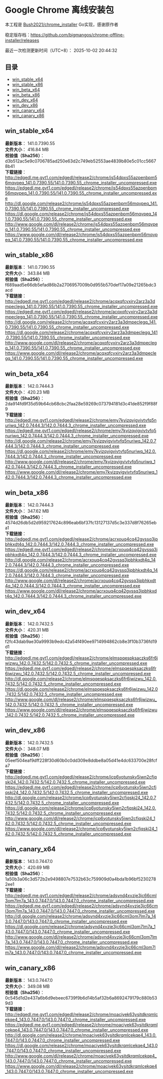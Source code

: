 # Google Chrome 离线安装包
本工程是 [Bush2021/chrome_installer](https://github.com/Bush2021/chrome_installer) Go实现，感谢原作者

稳定版存档：<https://github.com/bigmangos/chrome-offline-installer/releases>

最近一次检测更新时间（UTC+8）：
2025-10-02 20:44:32

## 目录
* [win_stable_x64](https://github.com/bigmangos/chrome-offline-installer?tab=readme-ov-file#win_stable_x64)
* [win_stable_x86](https://github.com/bigmangos/chrome-offline-installer?tab=readme-ov-file#win_stable_x86)
* [win_beta_x64](https://github.com/bigmangos/chrome-offline-installer?tab=readme-ov-file#win_beta_x64)
* [win_beta_x86](https://github.com/bigmangos/chrome-offline-installer?tab=readme-ov-file#win_beta_x86)
* [win_dev_x64](https://github.com/bigmangos/chrome-offline-installer?tab=readme-ov-file#win_dev_x64)
* [win_dev_x86](https://github.com/bigmangos/chrome-offline-installer?tab=readme-ov-file#win_dev_x86)
* [win_canary_x64](https://github.com/bigmangos/chrome-offline-installer?tab=readme-ov-file#win_canary_x64)
* [win_canary_x86](https://github.com/bigmangos/chrome-offline-installer?tab=readme-ov-file#win_canary_x86)

## win_stable_x64
**最新版本**： 141.0.7390.55  
**文件大小**： 416.84 MB  
**校验值（Sha256）**： d3b512ac5e9c0706785ad250e63d2c749eb52553ae4839b80e5c01cc56678b41  
**下载链接**：
http://edgedl.me.gvt1.com/edgedl/release2/chrome/js54dpxs55azpenbpm56mqvpeq_141.0.7390.55/141.0.7390.55_chrome_installer_uncompressed.exe
https://edgedl.me.gvt1.com/edgedl/release2/chrome/js54dpxs55azpenbpm56mqvpeq_141.0.7390.55/141.0.7390.55_chrome_installer_uncompressed.exe
http://dl.google.com/release2/chrome/js54dpxs55azpenbpm56mqvpeq_141.0.7390.55/141.0.7390.55_chrome_installer_uncompressed.exe
https://dl.google.com/release2/chrome/js54dpxs55azpenbpm56mqvpeq_141.0.7390.55/141.0.7390.55_chrome_installer_uncompressed.exe
http://www.google.com/dl/release2/chrome/js54dpxs55azpenbpm56mqvpeq_141.0.7390.55/141.0.7390.55_chrome_installer_uncompressed.exe
https://www.google.com/dl/release2/chrome/js54dpxs55azpenbpm56mqvpeq_141.0.7390.55/141.0.7390.55_chrome_installer_uncompressed.exe
## win_stable_x86
**最新版本**： 141.0.7390.55  
**文件大小**： 343.84 MB  
**校验值（Sha256）**： f689aad5e66db5efad86b2a2706957009b0d955b570def17a09e21265bdc3acd  
**下载链接**：
http://edgedl.me.gvt1.com/edgedl/release2/chrome/acqxqfcyxirv2arz3a3dmpeclegq_141.0.7390.55/141.0.7390.55_chrome_installer_uncompressed.exe
https://edgedl.me.gvt1.com/edgedl/release2/chrome/acqxqfcyxirv2arz3a3dmpeclegq_141.0.7390.55/141.0.7390.55_chrome_installer_uncompressed.exe
http://dl.google.com/release2/chrome/acqxqfcyxirv2arz3a3dmpeclegq_141.0.7390.55/141.0.7390.55_chrome_installer_uncompressed.exe
https://dl.google.com/release2/chrome/acqxqfcyxirv2arz3a3dmpeclegq_141.0.7390.55/141.0.7390.55_chrome_installer_uncompressed.exe
http://www.google.com/dl/release2/chrome/acqxqfcyxirv2arz3a3dmpeclegq_141.0.7390.55/141.0.7390.55_chrome_installer_uncompressed.exe
https://www.google.com/dl/release2/chrome/acqxqfcyxirv2arz3a3dmpeclegq_141.0.7390.55/141.0.7390.55_chrome_installer_uncompressed.exe
## win_beta_x64
**最新版本**： 142.0.7444.3  
**文件大小**： 420.23 MB  
**校验值（Sha256）**： 2da914fd9f35d59b64cb68cbc2faa28e59269c073794181d3c41de852f9f88f9  
**下载链接**：
http://edgedl.me.gvt1.com/edgedl/release2/chrome/emy7kyizqyigvivtvfq5nuriwq_142.0.7444.3/142.0.7444.3_chrome_installer_uncompressed.exe
https://edgedl.me.gvt1.com/edgedl/release2/chrome/emy7kyizqyigvivtvfq5nuriwq_142.0.7444.3/142.0.7444.3_chrome_installer_uncompressed.exe
http://dl.google.com/release2/chrome/emy7kyizqyigvivtvfq5nuriwq_142.0.7444.3/142.0.7444.3_chrome_installer_uncompressed.exe
https://dl.google.com/release2/chrome/emy7kyizqyigvivtvfq5nuriwq_142.0.7444.3/142.0.7444.3_chrome_installer_uncompressed.exe
http://www.google.com/dl/release2/chrome/emy7kyizqyigvivtvfq5nuriwq_142.0.7444.3/142.0.7444.3_chrome_installer_uncompressed.exe
https://www.google.com/dl/release2/chrome/emy7kyizqyigvivtvfq5nuriwq_142.0.7444.3/142.0.7444.3_chrome_installer_uncompressed.exe
## win_beta_x86
**最新版本**： 142.0.7444.3  
**文件大小**： 347.62 MB  
**校验值（Sha256）**： 4574d26db5d2d959217624c896eab6bf37fc13127137d5c3e337d8f76265eba1  
**下载链接**：
http://edgedl.me.gvt1.com/edgedl/release2/chrome/acrxouq4cq42gvssq3jpbhkxdt4q_142.0.7444.3/142.0.7444.3_chrome_installer_uncompressed.exe
https://edgedl.me.gvt1.com/edgedl/release2/chrome/acrxouq4cq42gvssq3jpbhkxdt4q_142.0.7444.3/142.0.7444.3_chrome_installer_uncompressed.exe
http://dl.google.com/release2/chrome/acrxouq4cq42gvssq3jpbhkxdt4q_142.0.7444.3/142.0.7444.3_chrome_installer_uncompressed.exe
https://dl.google.com/release2/chrome/acrxouq4cq42gvssq3jpbhkxdt4q_142.0.7444.3/142.0.7444.3_chrome_installer_uncompressed.exe
http://www.google.com/dl/release2/chrome/acrxouq4cq42gvssq3jpbhkxdt4q_142.0.7444.3/142.0.7444.3_chrome_installer_uncompressed.exe
https://www.google.com/dl/release2/chrome/acrxouq4cq42gvssq3jpbhkxdt4q_142.0.7444.3/142.0.7444.3_chrome_installer_uncompressed.exe
## win_dev_x64
**最新版本**： 142.0.7432.5  
**文件大小**： 420.31 MB  
**校验值（Sha256）**： f2fc43dab9ae30a9993b9edc42a54f490ee9714994862cb8e3f10b3736fd19d1  
**下载链接**：
http://edgedl.me.gvt1.com/edgedl/release2/chrome/elmspqespksaczks6fr6jwizwu_142.0.7432.5/142.0.7432.5_chrome_installer_uncompressed.exe
https://edgedl.me.gvt1.com/edgedl/release2/chrome/elmspqespksaczks6fr6jwizwu_142.0.7432.5/142.0.7432.5_chrome_installer_uncompressed.exe
http://dl.google.com/release2/chrome/elmspqespksaczks6fr6jwizwu_142.0.7432.5/142.0.7432.5_chrome_installer_uncompressed.exe
https://dl.google.com/release2/chrome/elmspqespksaczks6fr6jwizwu_142.0.7432.5/142.0.7432.5_chrome_installer_uncompressed.exe
http://www.google.com/dl/release2/chrome/elmspqespksaczks6fr6jwizwu_142.0.7432.5/142.0.7432.5_chrome_installer_uncompressed.exe
https://www.google.com/dl/release2/chrome/elmspqespksaczks6fr6jwizwu_142.0.7432.5/142.0.7432.5_chrome_installer_uncompressed.exe
## win_dev_x86
**最新版本**： 142.0.7432.5  
**文件大小**： 348.07 MB  
**校验值（Sha256）**： 05eef504eaf9dff228f30d60b0c0dd309e8ddbe8a05d41e4dc633700e28fcfa7  
**下载链接**：
http://edgedl.me.gvt1.com/edgedl/release2/chrome/icp6yotunsky5iwn2cfjqskj24_142.0.7432.5/142.0.7432.5_chrome_installer_uncompressed.exe
https://edgedl.me.gvt1.com/edgedl/release2/chrome/icp6yotunsky5iwn2cfjqskj24_142.0.7432.5/142.0.7432.5_chrome_installer_uncompressed.exe
http://dl.google.com/release2/chrome/icp6yotunsky5iwn2cfjqskj24_142.0.7432.5/142.0.7432.5_chrome_installer_uncompressed.exe
https://dl.google.com/release2/chrome/icp6yotunsky5iwn2cfjqskj24_142.0.7432.5/142.0.7432.5_chrome_installer_uncompressed.exe
http://www.google.com/dl/release2/chrome/icp6yotunsky5iwn2cfjqskj24_142.0.7432.5/142.0.7432.5_chrome_installer_uncompressed.exe
https://www.google.com/dl/release2/chrome/icp6yotunsky5iwn2cfjqskj24_142.0.7432.5/142.0.7432.5_chrome_installer_uncompressed.exe
## win_canary_x64
**最新版本**： 143.0.7447.0  
**文件大小**： 420.69 MB  
**校验值（Sha256）**： 1a50b3a06c3d572b2e9498807e7532b63c759909d0a4bda1b96bf52302782ee1  
**下载链接**：
http://edgedl.me.gvt1.com/edgedl/release2/chrome/adsynd4xvzje3jc66cml3om7lm7a_143.0.7447.0/143.0.7447.0_chrome_installer_uncompressed.exe
https://edgedl.me.gvt1.com/edgedl/release2/chrome/adsynd4xvzje3jc66cml3om7lm7a_143.0.7447.0/143.0.7447.0_chrome_installer_uncompressed.exe
http://dl.google.com/release2/chrome/adsynd4xvzje3jc66cml3om7lm7a_143.0.7447.0/143.0.7447.0_chrome_installer_uncompressed.exe
https://dl.google.com/release2/chrome/adsynd4xvzje3jc66cml3om7lm7a_143.0.7447.0/143.0.7447.0_chrome_installer_uncompressed.exe
http://www.google.com/dl/release2/chrome/adsynd4xvzje3jc66cml3om7lm7a_143.0.7447.0/143.0.7447.0_chrome_installer_uncompressed.exe
https://www.google.com/dl/release2/chrome/adsynd4xvzje3jc66cml3om7lm7a_143.0.7447.0/143.0.7447.0_chrome_installer_uncompressed.exe
## win_canary_x86
**最新版本**： 143.0.7447.0  
**文件大小**： 349.08 MB  
**校验值（Sha256）**： 0c545d1d2e437a6b6d9ebeec6739f9b6d14b5af32b6a8692479179c880b539d3  
**下载链接**：
http://edgedl.me.gvt1.com/edgedl/release2/chrome/moaciyek63ysitdkrqmlcekqe4_143.0.7447.0/143.0.7447.0_chrome_installer_uncompressed.exe
https://edgedl.me.gvt1.com/edgedl/release2/chrome/moaciyek63ysitdkrqmlcekqe4_143.0.7447.0/143.0.7447.0_chrome_installer_uncompressed.exe
http://dl.google.com/release2/chrome/moaciyek63ysitdkrqmlcekqe4_143.0.7447.0/143.0.7447.0_chrome_installer_uncompressed.exe
https://dl.google.com/release2/chrome/moaciyek63ysitdkrqmlcekqe4_143.0.7447.0/143.0.7447.0_chrome_installer_uncompressed.exe
http://www.google.com/dl/release2/chrome/moaciyek63ysitdkrqmlcekqe4_143.0.7447.0/143.0.7447.0_chrome_installer_uncompressed.exe
https://www.google.com/dl/release2/chrome/moaciyek63ysitdkrqmlcekqe4_143.0.7447.0/143.0.7447.0_chrome_installer_uncompressed.exe
